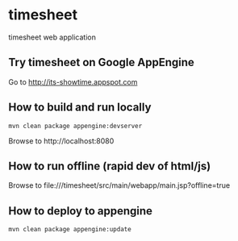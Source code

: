 timesheet
=========

timesheet web application

Try timesheet on Google AppEngine
----------------------------------
Go to http://its-showtime.appspot.com

How to build and run locally
-----------------------------
    mvn clean package appengine:devserver
Browse to http://localhost:8080

How to run offline (rapid dev of html/js)
------------------------------------------

Browse to file://<WORKSPACE>/timesheet/src/main/webapp/main.jsp?offline=true

How to deploy to appengine
----------------------------
    mvn clean package appengine:update


